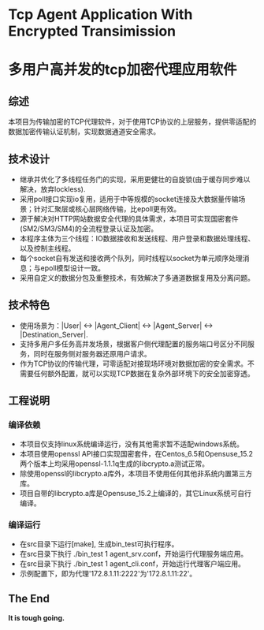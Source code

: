 # Tcp Agent Application With Encrypted Transimission #
# 多用户高并发的tcp加密代理应用软件 #

## 综述 ##
 本项目为传输加密的TCP代理软件，对于使用TCP协议的上层服务，提供零适配的数据加密传输认证机制，实现数据通道安全需求。

## 技术设计 ##
 * 继承并优化了多线程任务门的实现，采用更健壮的自旋锁(由于缓存同步难以解决，放弃lockless).
 * 采用poll接口实现io复用，适用于中等规模的socket连接及大数据量传输场景；针对汇聚层或核心层网络传输，比epoll更有效。
 * 源于解决对HTTP网站数据安全代理的具体需求，本项目可实现国密套件(SM2/SM3/SM4)的全流程登录认证及加密。
 * 本程序主体为三个线程：IO数据接收和发送线程、用户登录和数据处理线程、以及控制主线程。
 * 每个socket自有发送和接收两个队列，同时线程以socket为单元顺序处理消息；与epoll模型设计一致。
 * 采用自定义的数据分包及重整技术，有效解决了多通道数据复用及分离问题。

## 技术特色 ##
 * 使用场景为：|User| <-> |Agent\_Client| <-> |Agent\_Server| <-> |Destination\_Server|.
 * 支持多用户多任务高并发场景，根据客户侧代理配置的服务端口号区分不同服务，同时在服务侧对服务器还原用户请求。
 * 作为TCP协议的传输代理，可零适配对接现场环境对数据加密的安全需求。不需要任何额外配置，就可以实现TCP数据在复杂外部环境下的安全加密穿透。

## 工程说明 ##
### 编译依赖 ###
 * 本项目仅支持linux系统编译运行，没有其他需求暂不适配windows系统。
 * 本项目使用openssl API接口实现国密套件，在Centos\_6.5和Opensuse\_15.2两个版本上均采用openssl-1.1.1q生成的libcrypto.a测试正常。
 * 除使用openssl的libcrypto.a库外，本项目不使用任何其他非系统内置第三方库。
 * 项目自带的libcrypto.a库是Opensuse\_15.2上编译的，其它Linux系统可自行编译。

### 编译运行 ###
 * 在src目录下运行[make], 生成bin\_test可执行程序。
 * 在src目录下执行 ./bin\_test 1 agent\_srv.conf，开始运行代理服务端应用。
 * 在src目录下执行 ./bin\_test 1 agent\_cli.conf，开始运行代理客户端应用。
 * 示例配置下，即为代理'172.8.1.11:2222'为'172.8.1.11:22'。

## The End ##
 **It is tough going.**
